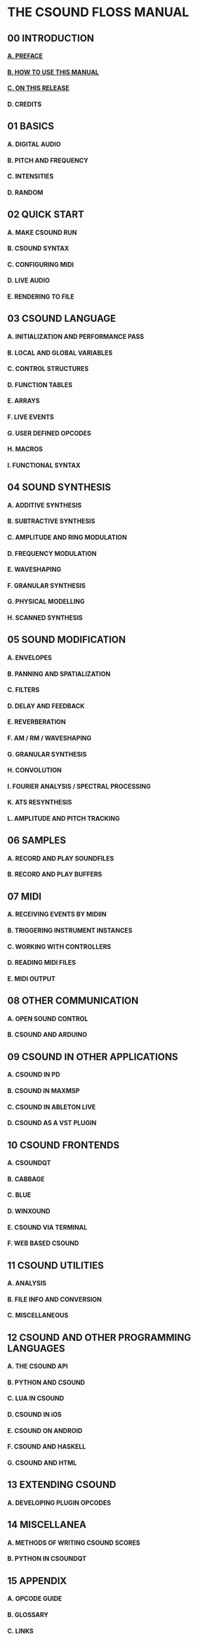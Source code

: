 # THE CSOUND FLOSS MANUAL

## 00 INTRODUCTION
#### [A. PREFACE](00-a-preface.md)
#### [B. HOW TO USE THIS MANUAL](00-b-how-to-use-this-manual.md)
#### [C. ON THIS RELEASE](00-c-on-this-release.md)
#### D. CREDITS

## 01 BASICS
#### A. DIGITAL AUDIO
#### B. PITCH AND FREQUENCY
#### C. INTENSITIES
#### D. RANDOM

## 02 QUICK START
#### A. MAKE CSOUND RUN
#### B. CSOUND SYNTAX
#### C. CONFIGURING MIDI
#### D. LIVE AUDIO
#### E. RENDERING TO FILE

## 03 CSOUND LANGUAGE
#### A. INITIALIZATION AND PERFORMANCE PASS
#### B. LOCAL AND GLOBAL VARIABLES
#### C. CONTROL STRUCTURES
#### D. FUNCTION TABLES
#### E. ARRAYS
#### F. LIVE EVENTS
#### G. USER DEFINED OPCODES
#### H. MACROS
#### I. FUNCTIONAL SYNTAX

## 04 SOUND SYNTHESIS
#### A. ADDITIVE SYNTHESIS
#### B. SUBTRACTIVE SYNTHESIS
#### C. AMPLITUDE AND RING MODULATION
#### D. FREQUENCY MODULATION
#### E. WAVESHAPING
#### F. GRANULAR SYNTHESIS
#### G. PHYSICAL MODELLING
#### H. SCANNED SYNTHESIS

## 05 SOUND MODIFICATION
#### A. ENVELOPES
#### B. PANNING AND SPATIALIZATION
#### C. FILTERS
#### D. DELAY AND FEEDBACK
#### E. REVERBERATION
#### F. AM / RM / WAVESHAPING
#### G. GRANULAR SYNTHESIS
#### H. CONVOLUTION
#### I. FOURIER ANALYSIS / SPECTRAL PROCESSING
#### K. ATS RESYNTHESIS
#### L. AMPLITUDE AND PITCH TRACKING

## 06 SAMPLES
#### A. RECORD AND PLAY SOUNDFILES
#### B. RECORD AND PLAY BUFFERS

## 07 MIDI
#### A. RECEIVING EVENTS BY MIDIIN
#### B. TRIGGERING INSTRUMENT INSTANCES
#### C. WORKING WITH CONTROLLERS
#### D. READING MIDI FILES
#### E. MIDI OUTPUT

## 08 OTHER COMMUNICATION
#### A. OPEN SOUND CONTROL
#### B. CSOUND AND ARDUINO

## 09 CSOUND IN OTHER APPLICATIONS
#### A. CSOUND IN PD
#### B. CSOUND IN MAXMSP
#### C. CSOUND IN ABLETON LIVE
#### D. CSOUND AS A VST PLUGIN

## 10 CSOUND FRONTENDS
#### A. CSOUNDQT
#### B. CABBAGE
#### C. BLUE
#### D. WINXOUND
#### E. CSOUND VIA TERMINAL
#### F. WEB BASED CSOUND

## 11 CSOUND UTILITIES
#### A. ANALYSIS
#### B. FILE INFO AND CONVERSION
#### C. MISCELLANEOUS

## 12 CSOUND AND OTHER PROGRAMMING LANGUAGES
#### A. THE CSOUND API
#### B. PYTHON AND CSOUND
#### C. LUA IN CSOUND
#### D. CSOUND IN iOS
#### E. CSOUND ON ANDROID
#### F. CSOUND AND HASKELL
#### G. CSOUND AND HTML

## 13 EXTENDING CSOUND
#### A. DEVELOPING PLUGIN OPCODES

## 14 MISCELLANEA
#### A. METHODS OF WRITING CSOUND SCORES
#### B. PYTHON IN CSOUNDQT

## 15 APPENDIX
#### A. OPCODE GUIDE
#### B. GLOSSARY
#### C. LINKS
